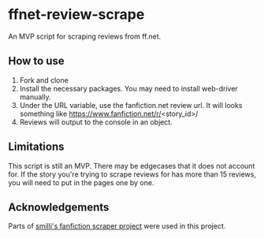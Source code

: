 # ffnet-review-scrape

An MVP script for scraping reviews from ff.net. 

## How to use 

1. Fork and clone 
2. Install the necessary packages. You may need to install web-driver manually. 
3. Under the URL variable, use the fanfiction.net review url. It will looks something like https://www.fanfiction.net/r/<story_id>/
4. Reviews will output to the console in an object. 

## Limitations 
This script is still an MVP. There may be edgecases that it does not account for. If the story you're trying to scrape reviews for has more than 15 reviews, you will need to put in the pages one by one. 

## Acknowledgements 

Parts of [smilli's fanfiction scraper project](https://github.com/smilli/fanfiction) were used in this project. 
